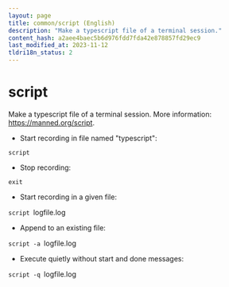 ```yaml
---
layout: page
title: common/script (English)
description: "Make a typescript file of a terminal session."
content_hash: a2aee4baec5b6d976fdd7fda42e878857fd29ec9
last_modified_at: 2023-11-12
tldri18n_status: 2
---
```

# script

Make a typescript file of a terminal session.
More information: <https://manned.org/script>.

- Start recording in file named "typescript":

`script`

- Stop recording:

`exit`

- Start recording in a given file:

`script `<span class="tldr-var badge badge-pill bg-dark-lm bg-white-dm text-white-lm text-dark-dm font-weight-bold">logfile.log</span>

- Append to an existing file:

`script -a `<span class="tldr-var badge badge-pill bg-dark-lm bg-white-dm text-white-lm text-dark-dm font-weight-bold">logfile.log</span>

- Execute quietly without start and done messages:

`script -q `<span class="tldr-var badge badge-pill bg-dark-lm bg-white-dm text-white-lm text-dark-dm font-weight-bold">logfile.log</span>
